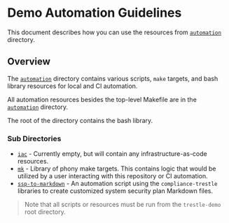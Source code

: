 # Demo Automation Guidelines

This document describes how you can use the resources from [`automation`](.) directory.

## Overview

The [`automation`](.) directory contains various scripts, `make` targets, and bash library resources for local and CI automation.

All automation resources besides the top-level Makefile are in the [`automation`](.) directory.

The root of the directory contains the bash library.

### Sub Directories

- [`iac`](./iac) - Currently empty, but will contain any infrastructure-as-code resources.
- [`mk`](./mk) - Library of phony make targets. This contains logic that would be utilized by a user interacting with this repository or CI automation.
- [`ssp-to-markdown`](./ssp-to-markdown) - An automation script using the `compliance-trestle` libraries to create customized system security plan Markdown files. 

> Note that all scripts or resources must be run from the `trestle-demo` root directory.



